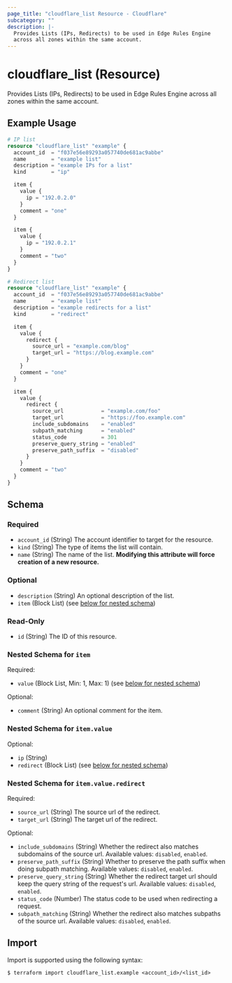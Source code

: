 ```yaml
---
page_title: "cloudflare_list Resource - Cloudflare"
subcategory: ""
description: |-
  Provides Lists (IPs, Redirects) to be used in Edge Rules Engine
  across all zones within the same account.
---
```


# cloudflare_list (Resource)

Provides Lists (IPs, Redirects) to be used in Edge Rules Engine
across all zones within the same account.

## Example Usage

```terraform
# IP list
resource "cloudflare_list" "example" {
  account_id  = "f037e56e89293a057740de681ac9abbe"
  name        = "example list"
  description = "example IPs for a list"
  kind        = "ip"

  item {
    value {
      ip = "192.0.2.0"
    }
    comment = "one"
  }

  item {
    value {
      ip = "192.0.2.1"
    }
    comment = "two"
  }
}

# Redirect list
resource "cloudflare_list" "example" {
  account_id  = "f037e56e89293a057740de681ac9abbe"
  name        = "example list"
  description = "example redirects for a list"
  kind        = "redirect"

  item {
    value {
      redirect {
        source_url = "example.com/blog"
        target_url = "https://blog.example.com"
      }
    }
    comment = "one"
  }

  item {
    value {
      redirect {
        source_url            = "example.com/foo"
        target_url            = "https://foo.example.com"
        include_subdomains    = "enabled"
        subpath_matching      = "enabled"
        status_code           = 301
        preserve_query_string = "enabled"
        preserve_path_suffix  = "disabled"
      }
    }
    comment = "two"
  }
}
```
<!-- schema generated by tfplugindocs -->
## Schema

### Required

- `account_id` (String) The account identifier to target for the resource.
- `kind` (String) The type of items the list will contain.
- `name` (String) The name of the list. **Modifying this attribute will force creation of a new resource.**

### Optional

- `description` (String) An optional description of the list.
- `item` (Block List) (see [below for nested schema](#nestedblock--item))

### Read-Only

- `id` (String) The ID of this resource.

<a id="nestedblock--item"></a>
### Nested Schema for `item`

Required:

- `value` (Block List, Min: 1, Max: 1) (see [below for nested schema](#nestedblock--item--value))

Optional:

- `comment` (String) An optional comment for the item.

<a id="nestedblock--item--value"></a>
### Nested Schema for `item.value`

Optional:

- `ip` (String)
- `redirect` (Block List) (see [below for nested schema](#nestedblock--item--value--redirect))

<a id="nestedblock--item--value--redirect"></a>
### Nested Schema for `item.value.redirect`

Required:

- `source_url` (String) The source url of the redirect.
- `target_url` (String) The target url of the redirect.

Optional:

- `include_subdomains` (String) Whether the redirect also matches subdomains of the source url. Available values: `disabled`, `enabled`.
- `preserve_path_suffix` (String) Whether to preserve the path suffix when doing subpath matching. Available values: `disabled`, `enabled`.
- `preserve_query_string` (String) Whether the redirect target url should keep the query string of the request's url. Available values: `disabled`, `enabled`.
- `status_code` (Number) The status code to be used when redirecting a request.
- `subpath_matching` (String) Whether the redirect also matches subpaths of the source url. Available values: `disabled`, `enabled`.

## Import

Import is supported using the following syntax:
```shell
$ terraform import cloudflare_list.example <account_id>/<list_id>
```
